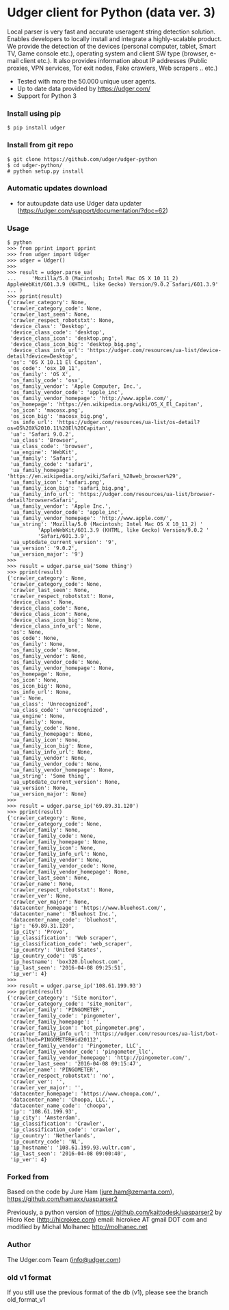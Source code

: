 # Udger client for Python (data ver. 3)
Local parser is very fast and accurate useragent string detection solution. Enables developers to locally install and integrate a highly-scalable product.
We provide the detection of the devices (personal computer, tablet, Smart TV, Game console etc.), operating system and client SW type (browser, e-mail client etc.).
It also provides information about IP addresses (Public proxies, VPN services, Tor exit nodes, Fake crawlers, Web scrapers .. etc.)


- Tested with more the 50.000 unique user agents.
- Up to date data provided by https://udger.com/
- Support for Python 3
  
### Install using pip

	$ pip install udger


### Install from git repo

	$ git clone https://github.com/udger/udger-python
	$ cd udger-python/
	# python setup.py install

### Automatic updates download
- for autoupdate data use Udger data updater (https://udger.com/support/documentation/?doc=62)

### Usage

	$ python
	>>> from pprint import pprint
	>>> from udger import Udger
	>>> udger = Udger()
	>>>
	>>> result = udger.parse_ua(
	...     'Mozilla/5.0 (Macintosh; Intel Mac OS X 10_11_2) AppleWebKit/601.3.9 (KHTML, like Gecko) Version/9.0.2 Safari/601.3.9'
	... )
	>>> pprint(result)
	{'crawler_category': None,
	 'crawler_category_code': None,
	 'crawler_last_seen': None,
	 'crawler_respect_robotstxt': None,
	 'device_class': 'Desktop',
	 'device_class_code': 'desktop',
	 'device_class_icon': 'desktop.png',
	 'device_class_icon_big': 'desktop_big.png',
	 'device_class_info_url': 'https://udger.com/resources/ua-list/device-detail?device=Desktop',
	 'os': 'OS X 10.11 El Capitan',
	 'os_code': 'osx_10_11',
	 'os_family': 'OS X',
	 'os_family_code': 'osx',
	 'os_family_vendor': 'Apple Computer, Inc.',
	 'os_family_vendor_code': 'apple_inc',
	 'os_family_vendor_homepage': 'http://www.apple.com/',
	 'os_homepage': 'https://en.wikipedia.org/wiki/OS_X_El_Capitan',
	 'os_icon': 'macosx.png',
	 'os_icon_big': 'macosx_big.png',
	 'os_info_url': 'https://udger.com/resources/ua-list/os-detail?os=OS%20X%2010.11%20El%20Capitan',
	 'ua': 'Safari 9.0.2',
	 'ua_class': 'Browser',
	 'ua_class_code': 'browser',
	 'ua_engine': 'WebKit',
	 'ua_family': 'Safari',
	 'ua_family_code': 'safari',
	 'ua_family_homepage': 'https://en.wikipedia.org/wiki/Safari_%28web_browser%29',
	 'ua_family_icon': 'safari.png',
	 'ua_family_icon_big': 'safari_big.png',
	 'ua_family_info_url': 'https://udger.com/resources/ua-list/browser-detail?browser=Safari',
	 'ua_family_vendor': 'Apple Inc.',
	 'ua_family_vendor_code': 'apple_inc',
	 'ua_family_vendor_homepage': 'http://www.apple.com/',
	 'ua_string': 'Mozilla/5.0 (Macintosh; Intel Mac OS X 10_11_2) '
		      'AppleWebKit/601.3.9 (KHTML, like Gecko) Version/9.0.2 '
		      'Safari/601.3.9',
	 'ua_uptodate_current_version': '9',
	 'ua_version': '9.0.2',
	 'ua_version_major': '9'}
	>>>
	>>> result = udger.parse_ua('Some thing')
	>>> pprint(result)
	{'crawler_category': None,
	 'crawler_category_code': None,
	 'crawler_last_seen': None,
	 'crawler_respect_robotstxt': None,
	 'device_class': None,
	 'device_class_code': None,
	 'device_class_icon': None,
	 'device_class_icon_big': None,
	 'device_class_info_url': None,
	 'os': None,
	 'os_code': None,
	 'os_family': None,
	 'os_family_code': None,
	 'os_family_vendor': None,
	 'os_family_vendor_code': None,
	 'os_family_vendor_homepage': None,
	 'os_homepage': None,
	 'os_icon': None,
	 'os_icon_big': None,
	 'os_info_url': None,
	 'ua': None,
	 'ua_class': 'Unrecognized',
	 'ua_class_code': 'unrecognized',
	 'ua_engine': None,
	 'ua_family': None,
	 'ua_family_code': None,
	 'ua_family_homepage': None,
	 'ua_family_icon': None,
	 'ua_family_icon_big': None,
	 'ua_family_info_url': None,
	 'ua_family_vendor': None,
	 'ua_family_vendor_code': None,
	 'ua_family_vendor_homepage': None,
	 'ua_string': 'Some thing',
	 'ua_uptodate_current_version': None,
	 'ua_version': None,
	 'ua_version_major': None}
	>>>
	>>> result = udger.parse_ip('69.89.31.120')
	>>> pprint(result)
	{'crawler_category': None,
	 'crawler_category_code': None,
	 'crawler_family': None,
	 'crawler_family_code': None,
	 'crawler_family_homepage': None,
	 'crawler_family_icon': None,
	 'crawler_family_info_url': None,
	 'crawler_family_vendor': None,
	 'crawler_family_vendor_code': None,
	 'crawler_family_vendor_homepage': None,
	 'crawler_last_seen': None,
	 'crawler_name': None,
	 'crawler_respect_robotstxt': None,
	 'crawler_ver': None,
	 'crawler_ver_major': None,
	 'datacenter_homepage': 'https://www.bluehost.com/',
	 'datacenter_name': 'Bluehost Inc.',
	 'datacenter_name_code': 'bluehost',
	 'ip': '69.89.31.120',
	 'ip_city': 'Provo',
	 'ip_classification': 'Web scraper',
	 'ip_classification_code': 'web_scraper',
	 'ip_country': 'United States',
	 'ip_country_code': 'US',
	 'ip_hostname': 'box320.bluehost.com',
	 'ip_last_seen': '2016-04-08 09:25:51',
	 'ip_ver': 4}
	>>>
	>>> result = udger.parse_ip('108.61.199.93')
	>>> pprint(result)
	{'crawler_category': 'Site monitor',
	 'crawler_category_code': 'site_monitor',
	 'crawler_family': 'PINGOMETER',
	 'crawler_family_code': 'pingometer',
	 'crawler_family_homepage': '',
	 'crawler_family_icon': 'bot_pingometer.png',
	 'crawler_family_info_url': 'https://udger.com/resources/ua-list/bot-detail?bot=PINGOMETER#id20112',
	 'crawler_family_vendor': 'Pingometer, LLC',
	 'crawler_family_vendor_code': 'pingometer_llc',
	 'crawler_family_vendor_homepage': 'http://pingometer.com/',
	 'crawler_last_seen': '2016-04-08 09:15:47',
	 'crawler_name': 'PINGOMETER',
	 'crawler_respect_robotstxt': 'no',
	 'crawler_ver': '',
	 'crawler_ver_major': '',
	 'datacenter_homepage': 'https://www.choopa.com/',
	 'datacenter_name': 'Choopa, LLC.',
	 'datacenter_name_code': 'choopa',
	 'ip': '108.61.199.93',
	 'ip_city': 'Amsterdam',
	 'ip_classification': 'Crawler',
	 'ip_classification_code': 'crawler',
	 'ip_country': 'Netherlands',
	 'ip_country_code': 'NL',
	 'ip_hostname': '108.61.199.93.vultr.com',
	 'ip_last_seen': '2016-04-08 09:00:40',
	 'ip_ver': 4}
   
   
### Forked from

Based on the code by Jure Ham (jure.ham@zemanta.com),
https://github.com/hamaxx/uasparser2

Previously, a python version of https://github.com/kaittodesk/uasparser2
by Hicro Kee (http://hicrokee.com) email: hicrokee AT gmail DOT com
and modified by Michal Molhanec http://molhanec.net

   
### Author
The Udger.com Team (info@udger.com)

### old v1 format
If you still use the previous format of the db (v1), please see the branch old_format_v1   
